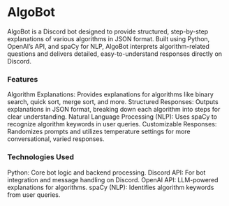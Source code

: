 # AlgoBot
AlgoBot is a Discord bot designed to provide structured, step-by-step explanations of various algorithms in JSON format. Built using Python, OpenAI’s API, and spaCy for NLP, AlgoBot interprets algorithm-related questions and delivers detailed, easy-to-understand responses directly on Discord.

### Features
Algorithm Explanations: Provides explanations for algorithms like binary search, quick sort, merge sort, and more.
Structured Responses: Outputs explanations in JSON format, breaking down each algorithm into steps for clear understanding.
Natural Language Processing (NLP): Uses spaCy to recognize algorithm keywords in user queries.
Customizable Responses: Randomizes prompts and utilizes temperature settings for more conversational, varied responses.
### Technologies Used
Python: Core bot logic and backend processing.
Discord API: For bot integration and message handling on Discord.
OpenAI API: LLM-powered explanations for algorithms.
spaCy (NLP): Identifies algorithm keywords from user queries.
